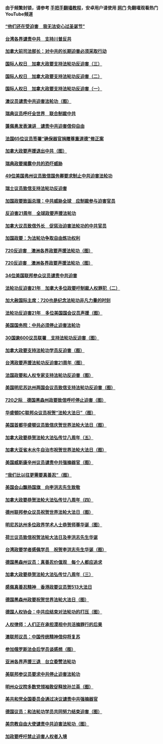 #### 由于频繁封锁，请参考 [手把手翻墙教程](https://github.com/gfw-breaker/guides/wiki/)，安卓用户请使用 [网门](https://github.com/gfw-breaker/nogfw/blob/master/dl.md?t=01171900) 免翻墙观看热门YouTube频道 

#### [“他们还在受迫害　我无法安心过圣诞节”](../pages/140/416989.md?t=01171900) 

#### [台湾各界谴责中共　支持川普反共](../pages/140/416669.md?t=01171900) 

#### [加拿大前司法部长：对中共的长期迫害必须采取行动](../pages/140/416489.md?t=01171900) 

#### [国际人权日　加拿大政要支持法轮功反迫害（三）](../pages/140/416392.md?t=01171900) 

#### [国际人权日　加拿大政要支持法轮功反迫害（二）](../pages/140/416342.md?t=01171900) 

#### [国际人权日　加拿大政要支持法轮功反迫害（一）](../pages/140/416282.md?t=01171900) 

#### [澳议员谴责中共迫害法轮功（图）](../pages/140/415439.md?t=01171900) 

#### [瑞典议员呼吁全世界　联合制裁中共](../pages/140/415354.md?t=01171900) 

#### [蓬佩奥发表演讲　谴责中共迫害信仰自由](../pages/140/413345.md?t=01171900) 

#### [法国65位议员签署“确保器官捐赠尊重道德”修正案](../pages/140/412340.md?t=01171900) 

#### [加拿大政要声援退出中共（图）](../pages/140/411978.md?t=01171900) 

#### [瑞典政要揭露中共的恐吓威胁](../pages/140/411098.md?t=01171900) 

#### [49位美国弗州议员致信国务卿要求制止中共迫害法轮功](../pages/140/410112.md?t=01171900) 

#### [瑞士议员致信支持法轮功反迫害](../pages/140/409843.md?t=01171900) 

#### [加国政要致函总理：中共威胁全球　应制裁参与迫害官员](../pages/140/409845.md?t=01171900) 

#### [反迫害21周年　全球政要声援法轮功](../pages/140/409804.md?t=01171900) 

#### [加拿大议员致信外长　促惩治迫害法轮功的中共官员](../pages/140/409803.md?t=01171900) 

#### [加国政要：为法轮功争取自由炼功权利](../pages/140/409726.md?t=01171900) 

#### [720反迫害　澳洲各界政要声援法轮功（图）](../pages/140/409574.md?t=01171900) 

#### [720反迫害　澳洲各界政要声援法轮功（图）](../pages/140/409533.md?t=01171900) 

#### [34位美国联邦参众议员谴责中共迫害](../pages/140/409406.md?t=01171900) 

#### [法轮功反迫害21年　加拿大多位政要吁制裁人权罪犯（二）](../pages/140/409405.md?t=01171900) 

#### [加大赦国际主席：720也是纪念法轮功非凡力量的时刻](../pages/140/409410.md?t=01171900) 

#### [法轮功反迫害21年　多位美国国会议员声援（图）](../pages/140/409348.md?t=01171900) 

#### [美国国务院：中共必须停止迫害法轮功](../pages/140/409331.md?t=01171900) 

#### [30国逾600议员联署　支持法轮功反迫害（图）](../pages/140/409346.md?t=01171900) 


#### [加拿大政要支持法轮功学员反迫害（图）](../pages/140/409326.md?t=01171900) 



#### [台湾政要声援法轮功反迫害21周年（图）](../pages/140/409258.md?t=01171900) 

#### [法国政要和人权专家支持法轮功反迫害（图）](../pages/140/409253.md?t=01171900) 

#### [美国明尼苏达州两国会议员致信支持法轮功反迫害（图）](../pages/140/409220.md?t=01171900) 

#### [720之际　德国黑森州政要致信呼吁停止迫害（图）](../pages/140/409164.md?t=01171900) 

#### [华盛顿DC联邦众议员祝贺“法轮大法日”（图）](../pages/140/407048.md?t=01171900) 

#### [美国首都华盛顿议员致信庆贺世界法轮大法日（图）](../pages/140/407008.md?t=01171900) 

#### [加拿大政要恭贺法轮大法弘传廿八周年（五）](../pages/140/406961.md?t=01171900) 

#### [加拿大亚省木水牛自治市祝贺世界法轮大法日（图）](../pages/140/406869.md?t=01171900) 

#### [美国威斯康辛州议员谴责中共强摘器官（图）](../pages/140/406674.md?t=01171900) 

#### [“我们比以往更需要真善忍”（图）](../pages/140/406545.md?t=01171900) 

#### [美国会山飘扬国旗　向李洪志先生致敬](../pages/140/406401.md?t=01171900) 

#### [加拿大政要恭贺法轮大法弘传廿八周年（四）](../pages/140/406414.md?t=01171900) 

#### [德州联邦参众议员祝贺世界法轮大法日（图）](../pages/140/406296.md?t=01171900) 

#### [明尼苏达州多位政界学术人士恭贺师尊华诞（图）](../pages/140/406335.md?t=01171900) 

#### [荷兰议员致信祝贺法轮大法日及李洪志先生华诞](../pages/140/406293.md?t=01171900) 

#### [台湾政要学者感佩学员　祝贺李洪志先生华诞（图）](../pages/140/406129.md?t=01171900) 

#### [德国黑森州议员：真善忍价值观　每个人都应追求](../pages/140/406132.md?t=01171900) 

#### [加拿大政要恭贺法轮大法弘传廿八周年（三）](../pages/140/406090.md?t=01171900) 

#### [感佩真善忍精神　香港政要议员贺513大法日](../pages/140/405967.md?t=01171900) 

#### [德国黑森州政要祝贺世界法轮大法日（图）](../pages/140/405073.md?t=01171900) 

#### [德国人权协会：中共应结束对法轮功的打压（图）](../pages/140/404610.md?t=01171900) 

#### [人权律师：人们正在承担漠视中共活摘罪行的后果](../pages/140/404205.md?t=01171900) 

#### [澳联邦议员：中国传统精神信仰将复苏](../pages/140/401362.md?t=01171900) 

#### [参加俄罗斯法会后学员谈感想（图）](../pages/140/394650.md?t=01171900) 

#### [亚洲各界声援三退　台立委赞法轮功](../pages/140/394500.md?t=01171900) 

#### [美联邦参议员要求中共停止迫害法轮功](../pages/140/393331.md?t=01171900) 

#### [明州众议院多数党领袖敦促释放孙兰英（图）](../pages/140/391538.md?t=01171900) 

#### [美共和党全国委员会通过决议谴责中共强摘器官](../pages/140/391460.md?t=01171900) 

#### [德国议员：和法轮功学员共同努力结束迫害（图）](../pages/140/391282.md?t=01171900) 

#### [美宗教自由大使谴责中共迫害法轮功（图）](../pages/140/390860.md?t=01171900) 

#### [加政要呼吁禁止迫害人权者入境](../pages/140/390761.md?t=01171900) 

